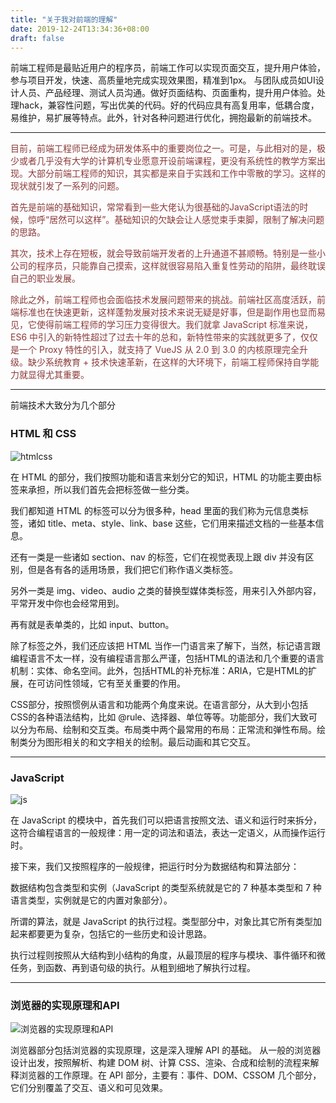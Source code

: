 ```yaml
---
title: "关于我对前端的理解"
date: 2019-12-24T13:34:36+08:00
draft: false
---
```


前端工程师是最贴近用户的程序员，前端工作可以实现页面交互，提升用户体验，参与项目开发，快速、高质量地完成实现效果图，精准到1px。
与团队成员如UI设计人员、产品经理、测试人员沟通。做好页面结构、页面重构，提升用户体验。处理hack，兼容性问题，写出优美的代码。好的代码应具有高复用率，低耦合度，易维护，易扩展等特点。此外，针对各种问题进行优化，拥抱最新的前端技术。

<hr>

<font color="#8B3A3A">目前，前端工程师已经成为研发体系中的重要岗位之一。可是，与此相对的是，极少或者几乎没有大学的计算机专业愿意开设前端课程，更没有系统性的教学方案出现。大部分前端工程师的知识，其实都是来自于实践和工作中零散的学习。这样的现状就引发了一系列的问题。

首先是前端的基础知识，常常看到一些大佬认为很基础的JavaScript语法的时候，惊呼“居然可以这样”。基础知识的欠缺会让人感觉束手束脚，限制了解决问题的思路。

其次，技术上存在短板，就会导致前端开发者的上升通道不甚顺畅。特别是一些小公司的程序员，只能靠自己摸索，这样就很容易陷入重复性劳动的陷阱，最终耽误自己的职业发展。

除此之外，前端工程师也会面临技术发展问题带来的挑战。前端社区高度活跃，前端标准也在快速更新，这样蓬勃发展对技术来说无疑是好事，但是副作用也显而易见，它使得前端工程师的学习压力变得很大。我们就拿 JavaScript 标准来说，ES6 中引入的新特性超过了过去十年的总和，新特性带来的实践就更多了，仅仅是一个 Proxy 特性的引入，就支持了 VueJS 从 2.0 到 3.0 的内核原理完全升级。缺少系统教育 + 技术快速革新，在这样的大环境下，前端工程师保持自学能力就显得尤其重要。
</font>
<hr>

前端技术大致分为几个部分
### HTML 和 CSS

![htmlcss](/images/HTMLCSS.png)

在 HTML 的部分，我们按照功能和语言来划分它的知识，HTML 的功能主要由标签来承担，所以我们首先会把标签做一些分类。

我们都知道 HTML 的标签可以分为很多种，head 里面的我们称为元信息类标签，诸如 title、meta、style、link、base 这些，它们用来描述文档的一些基本信息。

还有一类是一些诸如 section、nav 的标签，它们在视觉表现上跟 div 并没有区别，但是各有各的适用场景，我们把它们称作语义类标签。

另外一类是 img、video、audio 之类的替换型媒体类标签，用来引入外部内容，平常开发中你也会经常用到。

再有就是表单类的，比如 input、button。

除了标签之外，我们还应该把 HTML 当作一门语言来了解下，当然，标记语言跟编程语言不太一样，没有编程语言那么严谨，包括HTML的语法和几个重要的语言机制：实体、命名空间。此外，包括HTML的补充标准：ARIA，它是HTML的扩展，在可访问性领域，它有至关重要的作用。

CSS部分，按照惯例从语言和功能两个角度来说。在语言部分，从大到小包括CSS的各种语法结构，比如 @rule、选择器、单位等等。功能部分，我们大致可以分为布局、绘制和交互类。布局类中两个最常用的布局：正常流和弹性布局。绘制类分为图形相关的和文字相关的绘制。最后动画和其它交互。

<hr>

### JavaScript

![js](/images/JS.png)

在 JavaScript 的模块中，首先我们可以把语言按照文法、语义和运行时来拆分，这符合编程语言的一般规律：用一定的词法和语法，表达一定语义，从而操作运行时。

接下来，我们又按照程序的一般规律，把运行时分为数据结构和算法部分：

数据结构包含类型和实例（JavaScript 的类型系统就是它的 7 种基本类型和 7 种语言类型，实例就是它的内置对象部分）。

所谓的算法，就是 JavaScript 的执行过程。类型部分中，对象比其它所有类型加起来都要更为复杂，包括它的一些历史和设计思路。

执行过程则按照从大结构到小结构的角度，从最顶层的程序与模块、事件循环和微任务，到函数、再到语句级的执行。从粗到细地了解执行过程。

<hr>

### 浏览器的实现原理和API

![浏览器的实现原理和API](/images/浏览器的实现原理和API.png)

浏览器部分包括浏览器的实现原理，这是深入理解 API 的基础。
从一般的浏览器设计出发，按照解析、构建 DOM 树、计算 CSS、渲染、合成和绘制的流程来解释浏览器的工作原理。在 API 部分，主要有：事件、DOM、CSSOM 几个部分，它们分别覆盖了交互、语义和可见效果。
